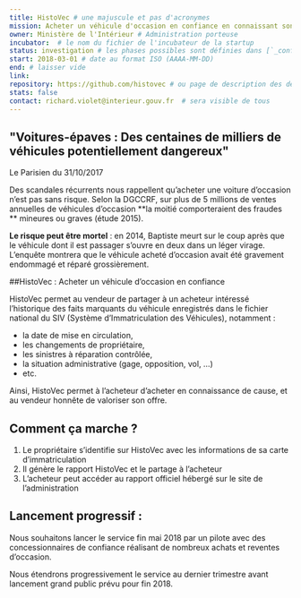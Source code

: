 ```yaml
---
title: HistoVec # une majuscule et pas d'acronymes
mission: Acheter un véhicule d'occasion en confiance en connaissant son hitorique # infinitif, pas de point ; compléter la phrase « En investissant dans ce produit l'État cherche à… »
owner: Ministère de l'Intérieur # Administration porteuse
incubator:  # le nom du fichier de l'incubateur de la startup
status: investigation # les phases possibles sont définies dans [`_config.yml`](https://github.com/betagouv/beta.gouv.fr/blob/master/_config.yml#L29-L52)
start: 2018-03-01 # date au format ISO (AAAA-MM-DD)
end: # laisser vide
link: 
repository: https://github.com/histovec # ou page de description des dépôts s'il y en a plusieurs
stats: false
contact: richard.violet@interieur.gouv.fr  # sera visible de tous
---
```


## "Voitures-épaves : Des centaines de milliers de véhicules potentiellement dangereux"
Le Parisien du 31/10/2017

Des scandales récurrents nous rappellent qu’acheter une voiture d’occasion n’est pas sans risque. 
Selon la DGCCRF, sur  plus de 5 millions de ventes annuelles de véhicules d’occasion **la moitié comporteraient des fraudes ** mineures ou graves (étude 2015).

**Le risque peut être mortel** : en 2014, Baptiste meurt sur le coup après que le véhicule dont il est passager s’ouvre en deux dans un léger virage. L’enquête montrera que le véhicule acheté d’occasion avait été gravement endommagé et réparé grossièrement.


##HistoVec : Acheter un véhicule d’occasion en confiance

HistoVec permet au vendeur de partager à un acheteur intéressé l’historique des faits marquants du véhicule enregistrés dans le fichier national du SIV (Système d’Immatriculation des Véhicules), notamment : 
- la date de mise en circulation,
- les changements de propriétaire,
- les sinistres à réparation contrôlée,
- la situation administrative (gage, opposition, vol, …)
- etc.

Ainsi, HistoVec permet à l’acheteur d’acheter en connaissance de cause, et au vendeur honnête de valoriser son offre.
## Comment ça marche ?
1. Le propriétaire s’identifie sur HistoVec avec les informations de sa carte d’immatriculation
2. Il génère le rapport HistoVec et le partage à l’acheteur
3. L’acheteur peut accéder au rapport officiel hébergé sur le site de l’administration

## Lancement progressif : 
Nous souhaitons lancer le service fin mai 2018 par un pilote avec des concessionnaires de confiance réalisant de nombreux achats et reventes d’occasion.

Nous étendrons progressivement le service au dernier trimestre avant lancement grand public prévu pour fin 2018.

